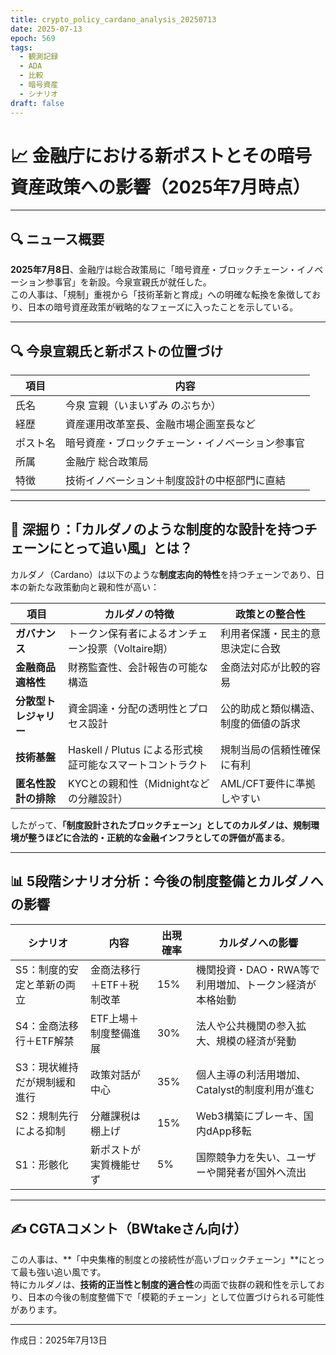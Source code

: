 ```yaml
---
title: crypto_policy_cardano_analysis_20250713
date: 2025-07-13
epoch: 569
tags:
  - 観測記録
  - ADA
  - 比較
  - 暗号資産
  - シナリオ
draft: false
---
```


# 📈 金融庁における新ポストとその暗号資産政策への影響（2025年7月時点）

---

## 🔍 ニュース概要

**2025年7月8日**、金融庁は総合政策局に「暗号資産・ブロックチェーン・イノベーション参事官」を新設。今泉宣親氏が就任した。  
この人事は、「規制」重視から「技術革新と育成」への明確な転換を象徴しており、日本の暗号資産政策が戦略的なフェーズに入ったことを示している。

---

## 🔍 今泉宣親氏と新ポストの位置づけ

| 項目 | 内容 |
|------|------|
| 氏名 | 今泉 宣親（いまいずみ のぶちか） |
| 経歴 | 資産運用改革室長、金融市場企画室長など |
| ポスト名 | 暗号資産・ブロックチェーン・イノベーション参事官 |
| 所属 | 金融庁 総合政策局 |
| 特徴 | 技術イノベーション＋制度設計の中枢部門に直結 |

---

## 🧠 深掘り：「カルダノのような制度的な設計を持つチェーンにとって追い風」とは？

カルダノ（Cardano）は以下のような**制度志向的特性**を持つチェーンであり、日本の新たな政策動向と親和性が高い：

| 項目 | カルダノの特徴 | 政策との整合性 |
|------|----------------|----------------|
| **ガバナンス** | トークン保有者によるオンチェーン投票（Voltaire期） | 利用者保護・民主的意思決定に合致 |
| **金融商品適格性** | 財務監査性、会計報告の可能な構造 | 金商法対応が比較的容易 |
| **分散型トレジャリー** | 資金調達・分配の透明性とプロセス設計 | 公的助成と類似構造、制度的価値の訴求 |
| **技術基盤** | Haskell / Plutus による形式検証可能なスマートコントラクト | 規制当局の信頼性確保に有利 |
| **匿名性設計の排除** | KYCとの親和性（Midnightなどの分離設計） | AML/CFT要件に準拠しやすい |

したがって、**「制度設計されたブロックチェーン」**としてのカルダノは、規制環境が整うほどに**合法的・正統的な金融インフラとしての評価が高まる**。

---

## 📊 5段階シナリオ分析：今後の制度整備とカルダノへの影響

| シナリオ | 内容 | 出現確率 | カルダノへの影響 |
|----------|------|------------|------------------|
| S5：制度的安定と革新の両立 | 金商法移行＋ETF＋税制改革 | 15% | 機関投資・DAO・RWA等で利用増加、トークン経済が本格始動 |
| S4：金商法移行＋ETF解禁 | ETF上場＋制度整備進展 | 30% | 法人や公共機関の参入拡大、規模の経済が発動 |
| S3：現状維持だが規制緩和進行 | 政策対話が中心 | 35% | 個人主導の利活用増加、Catalyst的制度利用が進む |
| S2：規制先行による抑制 | 分離課税は棚上げ | 15% | Web3構築にブレーキ、国内dApp移転 |
| S1：形骸化 | 新ポストが実質機能せず | 5% | 国際競争力を失い、ユーザーや開発者が国外へ流出 |

---

## ✍️ CGTAコメント（BWtakeさん向け）

この人事は、**「中央集権的制度との接続性が高いブロックチェーン」**にとって最も強い追い風です。  
特にカルダノは、**技術的正当性と制度的適合性**の両面で抜群の親和性を示しており、日本の今後の制度整備下で「模範的チェーン」として位置づけられる可能性があります。

---

作成日：2025年7月13日

